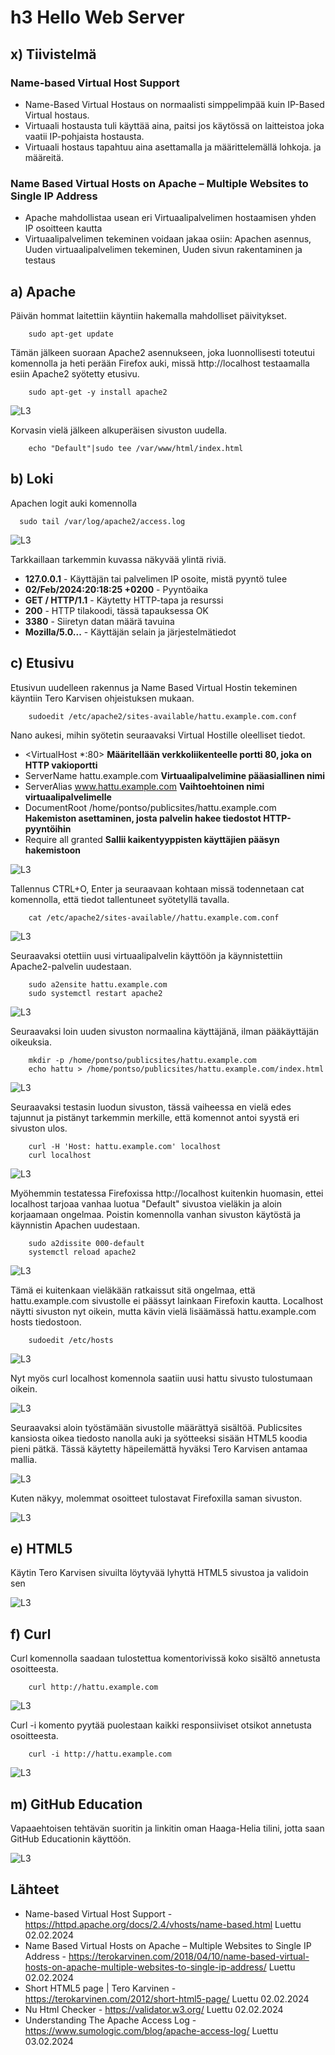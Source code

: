 # h3 Hello Web Server

## x) Tiivistelmä

### Name-based Virtual Host Support
- Name-Based Virtual Hostaus on normaalisti simppelimpää kuin IP-Based Virtual hostaus.
- Virtuaali hostausta tuli käyttää aina, paitsi jos käytössä on laitteistoa joka vaatii IP-pohjaista hostausta.
- Virtuaali hostaus tapahtuu aina asettamalla ja määrittelemällä lohkoja. ja määreitä.

### Name Based Virtual Hosts on Apache – Multiple Websites to Single IP Address
- Apache mahdollistaa usean eri Virtuaalipalvelimen hostaamisen yhden IP osoitteen kautta
- Virtuaalipalvelimen tekeminen voidaan jakaa osiin: Apachen asennus, Uuden virtuaalipalvelimen tekeminen, Uuden sivun rakentaminen ja testaus

## a) Apache
Päivän hommat laitettiin käyntiin hakemalla mahdolliset päivitykset. 

        sudo apt-get update

Tämän jälkeen suoraan Apache2 asennukseen, joka luonnollisesti toteutui komennolla ja heti perään Firefox auki, missä http://localhost testaamalla esiin Apache2 syötetty etusivu. 

        sudo apt-get -y install apache2

![L3](H3_2.png)

Korvasin vielä jälkeen alkuperäisen sivuston uudella. 

        echo "Default"|sudo tee /var/www/html/index.html

## b) Loki
Apachen logit auki komennolla 

      sudo tail /var/log/apache2/access.log

![L3](H3_3.png)

Tarkkaillaan tarkemmin kuvassa näkyvää ylintä riviä. 

- **127.0.0.1** -  Käyttäjän tai palvelimen IP osoite, mistä pyyntö tulee
- **02/Feb/2024:20:18:25 +0200** - Pyyntöaika
- **GET / HTTP/1.1** - Käytetty HTTP-tapa ja resurssi
- **200** - HTTP tilakoodi, tässä tapauksessa OK
- **3380** - Siiretyn datan määrä tavuina
- **Mozilla/5.0...** - Käyttäjän selain ja järjestelmätiedot

## c) Etusivu
Etusivun uudelleen rakennus ja Name Based Virtual Hostin tekeminen käyntiin Tero Karvisen ohjeistuksen mukaan. 

        sudoedit /etc/apache2/sites-available/hattu.example.com.conf

Nano aukesi, mihin syötetin seuraavaksi Virtual Hostille oleelliset tiedot. 

- <VirtualHost *:80> **Määritellään verkkoliikenteelle portti 80, joka on HTTP vakioportti**
- ServerName hattu.example.com **Virtuaalipalvelimine pääasiallinen nimi**
- ServerAlias www.hattu.example.com **Vaihtoehtoinen nimi virtuaalipalvelimelle**
- DocumentRoot /home/pontso/publicsites/hattu.example.com **Hakemiston asettaminen, josta palvelin hakee tiedostot HTTP-pyyntöihin**
- Require all granted **Sallii kaikentyyppisten käyttäjien pääsyn hakemistoon**

![L3](H3_4.png)

Tallennus CTRL+O, Enter ja seuraavaan kohtaan missä todennetaan cat komennolla, että tiedot tallentuneet syötetyllä tavalla.

        cat /etc/apache2/sites-available//hattu.example.com.conf

![L3](H3_4_2.png)

Seuraavaksi otettiin uusi virtuaalipalvelin käyttöön ja käynnistettiin Apache2-palvelin uudestaan.

        sudo a2ensite hattu.example.com
        sudo systemctl restart apache2

![L3](H3_5.png)

Seuraavaksi loin uuden sivuston normaalina käyttäjänä, ilman pääkäyttäjän oikeuksia. 

        mkdir -p /home/pontso/publicsites/hattu.example.com
        echo hattu > /home/pontso/publicsites/hattu.example.com/index.html

![L3](H3_6.png)

Seuraavaksi testasin luodun sivuston, tässä vaiheessa en vielä edes tajunnut ja pistänyt tarkemmin merkille, että komennot antoi syystä eri sivuston ulos.

        curl -H 'Host: hattu.example.com' localhost
        curl localhost

![L3](H3_7.png)

Myöhemmin testatessa Firefoxissa http://localhost kuitenkin huomasin, ettei localhost tarjoaa vanhaa luotua "Default" sivustoa vieläkin ja aloin korjaamaan ongelmaa. Poistin komennolla vanhan sivuston käytöstä ja käynnistin Apachen uudestaan.

        sudo a2dissite 000-default
        systemctl reload apache2

![L3](H3_8.png)

Tämä ei kuitenkaan vieläkään ratkaissut sitä ongelmaa, että hattu.example.com sivustolle ei päässyt lainkaan Firefoxin kautta. Localhost näytti sivuston nyt oikein, mutta kävin vielä lisäämässä hattu.example.com hosts tiedostoon. 

        sudoedit /etc/hosts

![L3](H3_12.png)

Nyt myös curl localhost komennola saatiin uusi hattu sivusto tulostumaan oikein. 

![L3](H3_9.png)

Seuraavaksi aloin työstämään sivustolle määrättyä sisältöä. Publicsites kansiosta oikea tiedosto nanolla auki ja syötteeksi sisään HTML5 koodia pieni pätkä. Tässä käytetty häpeilemättä hyväksi Tero Karvisen antamaa mallia.

![L3](H3_11.png)

Kuten näkyy, molemmat osoitteet tulostavat Firefoxilla saman sivuston. 

![L3](H3_13.png)


## e) HTML5
Käytin Tero Karvisen sivuilta löytyvää lyhyttä HTML5 sivustoa ja validoin sen 

![L3](H3_14.png)

## f) Curl
Curl komennolla saadaan tulostettua komentorivissä koko sisältö annetusta osoitteesta. 

        curl http://hattu.example.com

![L3](H3_17.png)

Curl -i komento pyytää puolestaan kaikki responsiiviset otsikot annetusta osoitteesta.

        curl -i http://hattu.example.com

![L3](H3_16.png)

## m) GitHub Education
Vapaaehtoisen tehtävän suoritin ja linkitin oman Haaga-Helia tilini, jotta saan GitHub Educationin käyttöön.

![L3](H3_15.png)


## Lähteet

- Name-based Virtual Host Support - https://httpd.apache.org/docs/2.4/vhosts/name-based.html Luettu 02.02.2024
- Name Based Virtual Hosts on Apache – Multiple Websites to Single IP Address - https://terokarvinen.com/2018/04/10/name-based-virtual-hosts-on-apache-multiple-websites-to-single-ip-address/ Luettu 02.02.2024
- Short HTML5 page | Tero Karvinen - https://terokarvinen.com/2012/short-html5-page/ Luettu 02.02.2024
- Nu Html Checker - https://validator.w3.org/ Luettu 02.02.2024
- Understanding The Apache Access Log - https://www.sumologic.com/blog/apache-access-log/ Luettu 03.02.2024
